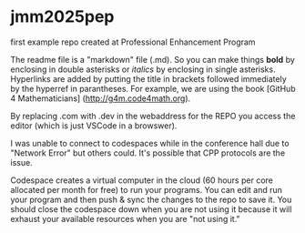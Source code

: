 # jmm2025pep
first example repo created at Professional Enhancement Program

The readme file is a "markdown" file (.md). So you can make things **bold** by enclosing in double asterisks or *italics* by enclosing in single asterisks.  Hyperlinks are added by putting the title in brackets followed immediately by the hyperref in parantheses. For example, we are using the book [GitHub 4 Mathematicians] (http://g4m.code4math.org).

By replacing .com with .dev in the webaddress for the REPO you access the editor (which is just VSCode in a browswer).

I was unable to connect to codespaces while in the conference hall due to "Network Error" but others could. It's possible that CPP protocols are the issue.

Codespace creates a virtual computer in the cloud (60 hours per core allocated per month for free) to run your programs. You can edit and run your program and then push & sync the changes to the repo to save it.  You should close the codespace down when you are not using it because it will exhaust your available resources when you are "not using it."
